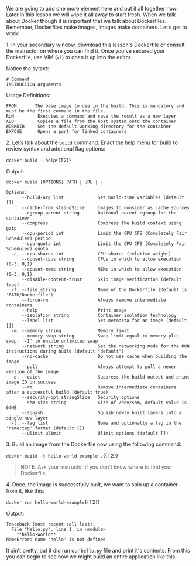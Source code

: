 We are going to add one more element here and put it all together now. Later in this lesson we will wipe it all away to start fresh. When we talk about Docker though it is important that we talk about Dockerfiles. Remember, Dockerfiles make images, images make containers. Let’s get to work!

1\. In your secondary window, download this lesson's Dockerfile or consult the instructor on where you can find it. Once you've secured your Dockerfile, use VIM (`vi`) to open it up into the editor. 

Notice the sytaxt:

```
# Comment
INSTRUCTION arguments
```

Usage Definitions: 

```
FROM	   The base image to use in the build. This is mandatory and must be the first command in the file.
RUN	        Executes a command and save the result as a new layer
ADD	        Copies a file from the host system onto the container
WORKDIR	    Set the default working directory for the container
EXPOSE      Opens a port for linked containers
```

2\. Let’s talk about the ```build``` command. Enact the help menu for build to review syntax and addtional flag options:

`docker build --help`{{T2}}

Output:

```
docker build [OPTIONS] PATH | URL | -

Options:
      --build-arg list             Set build-time variables (default [])
      --cache-from stringSlice     Images to consider as cache sources
      --cgroup-parent string       Optional parent cgroup for the container
      --compress                   Compress the build context using gzip
      --cpu-period int             Limit the CPU CFS (Completely Fair Scheduler) period
      --cpu-quota int              Limit the CPU CFS (Completely Fair Scheduler) quota
  -c, --cpu-shares int             CPU shares (relative weight)
      --cpuset-cpus string         CPUs in which to allow execution (0-3, 0,1)
      --cpuset-mems string         MEMs in which to allow execution (0-3, 0,1)
      --disable-content-trust      Skip image verification (default true)
  -f, --file string                Name of the Dockerfile (Default is 'PATH/Dockerfile')
      --force-rm                   Always remove intermediate containers
      --help                       Print usage
      --isolation string           Container isolation technology
      --label list                 Set metadata for an image (default [])
  -m, --memory string              Memory limit
      --memory-swap string         Swap limit equal to memory plus swap: '-1' to enable unlimited swap
      --network string             Set the networking mode for the RUN instructions during build (default "default")
      --no-cache                   Do not use cache when building the image
      --pull                       Always attempt to pull a newer version of the image
  -q, --quiet                      Suppress the build output and print image ID on success
      --rm                         Remove intermediate containers after a successful build (default true)
      --security-opt stringSlice   Security options
      --shm-size string            Size of /dev/shm, default value is 64MB
      --squash                     Squash newly built layers into a single new layer
  -t, --tag list                   Name and optionally a tag in the 'name:tag' format (default [])
      --ulimit ulimit              Ulimit options (default [])
```

3\. Build an image from the Dockerfile now using the following command:

`docker build -t hello-world-example .`{{T2}}

>NOTE: Ask your instructor if you don't know where to find your Dockerfile.

4\. Once, the image is successfully built, we want to spin up a container from it, like this:

`docker run hello-world-example`{{T2}}

Output:

```
Traceback (most recent call last):
  File "hello.py", line 1, in <module>
    **hello-world**
NameError: name 'hello' is not defined
```

It ain't pretty, but it did run our `hello.py` file and print it's contents. From this you can begin to see how we might build an entire application like this.
